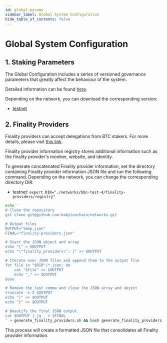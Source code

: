```yaml
---
id: global-params
sidebar_label: Global System Configuration
hide_table_of_contents: false
---
```

# Global System Configuration

## 1. Staking Parameters

The Global Configuration includes a series of versioned governance parameters
that greatly affect the behaviour of the system.

Detailed information
can be found [here](https://github.com/babylonchain/networks/tree/main/bbn-test-4/parameters).

Depending on the network, you can download the corresponding version:

- [testnet](https://github.com/babylonchain/networks/blob/main/bbn-test-4/parameters/global-params.json)

## 2. Finality Providers

Finality providers can accept delegations from BTC stakers. For more details,
please visit [this link](https://docs.babylonchain.io/docs/user-guides/btc-staking-testnet/finality-providers/overview).

Finality provider information registry stores additional information
such as the finality provider's moniker, website, and identity.

To generate concatenated Finality provider information,
set the directory containing Finality provider information JSON file
and run the following command.
Depending on the network, you can change the corresponding directory DIR:

- testnet: `export DIR="./networks/bbn-test-4/finality-providers/registry"`

```bash
echo '
# Clone the repository
git clone git@github.com:babylonchain/networks.git

# Output files
OUTPUT="temp.json"
FINAL="finality-providers.json"

# Start the JSON object and array
echo "{" > $OUTPUT
echo "\"finality_providers\": [" >> $OUTPUT

# Iterate over JSON files and append them to the output file
for file in "$DIR"/*.json; do
    cat "$file" >> $OUTPUT
    echo "," >> $OUTPUT
done

# Remove the last comma and close the JSON array and object
truncate -s-2 $OUTPUT
echo "]" >> $OUTPUT
echo "}" >> $OUTPUT

# Beautify the final JSON output
cat $OUTPUT | jq . > $FINAL
' > generate_finality_providers.sh && bash generate_finality_providers.sh
```

This process will create a formatted JSON file that
consolidates all Finality provider information.
